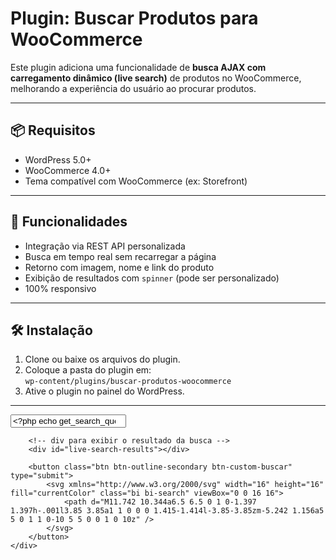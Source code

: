 # Plugin: Buscar Produtos para WooCommerce

Este plugin adiciona uma funcionalidade de **busca AJAX com carregamento dinâmico (live search)** de produtos no WooCommerce, melhorando a experiência do usuário ao procurar produtos.

---

## 📦 Requisitos

- WordPress 5.0+
- WooCommerce 4.0+
- Tema compatível com WooCommerce (ex: Storefront)

---

## 🚀 Funcionalidades

- Integração via REST API personalizada
- Busca em tempo real sem recarregar a página
- Retorno com imagem, nome e link do produto
- Exibição de resultados com `spinner` (pode ser personalizado)
- 100% responsivo

---

## 🛠️ Instalação

1. Clone ou baixe os arquivos do plugin.
2. Coloque a pasta do plugin em:  
   `wp-content/plugins/buscar-produtos-woocommerce`
3. Ative o plugin no painel do WordPress.

---

<form role="search" method="get" class="d-flex flex-grow-1 mx-3 pt-3" action="<?php echo esc_url(home_url('/')); ?>">
    <div class="input-group">
        <input type="search" class="form-control custom-busca-borda" id="live-search" placeholder="Buscar produtos..." value="<?php echo get_search_query(); ?>" name="s" />

        <!-- div para exibir o resultado da busca -->
        <div id="live-search-results"></div>

        <button class="btn btn-outline-secondary btn-custom-buscar" type="submit">
            <svg xmlns="http://www.w3.org/2000/svg" width="16" height="16" fill="currentColor" class="bi bi-search" viewBox="0 0 16 16">
                <path d="M11.742 10.344a6.5 6.5 0 1 0-1.397 1.397h-.001l3.85 3.85a1 1 0 0 0 1.415-1.414l-3.85-3.85zm-5.242 1.156a5 5 0 1 1 0-10 5 5 0 0 1 0 10z" />
            </svg>
        </button>
    </div>
<input type="hidden" name="post_type" value="product" />
</form>

